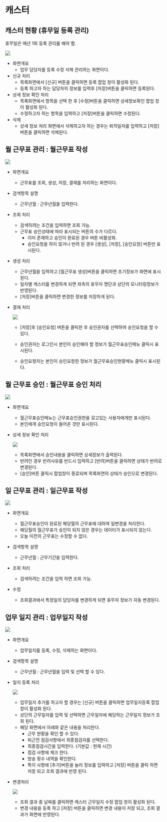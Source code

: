 # 캐스터

## 캐스터 현황 (휴무일 등록 관리)

휴무일은 매년 1회 등록 관리를 해야 함.

![](image_20160125_101936_capture.png)

- 화면개요
    - 업무 담당자를 등록 수정 삭제 관리하는 화면이다.
- 신규 처리
    - 목록화면에서 [신규] 버튼을 클릭하면 등록 팝업 창이 활성화 된다.  
    - 등록 하고자 하는 담당자의 정보를 입력후 [저장]버튼을 클릭하면 등록된다.
- 상세 정보 확인 처리 
    - 목록화면에서 항목을 선택 한 후 [수정]버튼을 클릭하면 상세정보확인 팝업 창이 활성화 된다. 
    - 수정하고자 하는 항목을 입력하고 [저장]버튼을 클릭하면 수정된다.
- 삭제
    - 상세 정보 처리 화면에서 삭제하고자 하는 경우는 퇴직일자를 입력하고 [저장]버튼을 클릭하면 삭제된다.

## 월 근무표 관리 : 월근무표 작성

![](image_20160125_102030_capture.png)

- 화면개요
    
    - 근무표를 조회, 생성, 저장, 결재를 처리하는 화면이다.

- 검색항목 설명

    - 근무년월 : 근무년월을 입력한다. 

- 조회 처리

    - 검색하려는 조건을 입력하면 조회 가능.
    - 근무표 승인상태에 따라 표시되는 버튼의 수가 다르다.
        - 이미 존재하고 승인이 완료된 경우 버튼 비활성화.
        - 승인요청을 하지 않거나 반려 된 경우 [생성], [저장], [승인요청] 버튼만 표시된다.			

- 생성 처리

    - 근무년월을 입력하고 [월근무표 생성]버튼을 클릭하면 초기정보가 화면에 표시된다.
    - 일자별 캐스터를 변경하게 되면 좌측의 휴무자 명단과 상단의 모니터링정보가 반영된다.
    - [저장]버튼을 클릭하면 변경한 정보를 저장하게 된다.

- 결재 처리

    ![](image_20160125_102145_capture.png)

    - [저장]후 [승인요청] 버튼을 클릭한 후 승인권자를 선택하여 승인요청을 할 수 있다.

    - 승인권자는 로그인시 본인이 승인해야 할 정보가 월근무표승인메뉴 클릭시 표시된다.
    - 승인요청자는 본인이 승인요청한 정보가 월근무표승인현황메뉴 클릭시 표시된다.


## 월 근무표 승인 : 월근무표 승인 처리

![](image_20160125_102252_capture.png)


- 화면개요
    - 월근무표승인메뉴는 근무표승인권한을 갖고있는 사용자에게만 표시된다.
    - 본인에게 승인요청이 들어온 것만 표시된다.

- 상세 정보 확인 처리 

    ![](image_20160125_102320_capture.png)

    - 목록화면에서 승인내용을 클릭하면 상세정보가 출력된다. 
    - 반려인 경우 반려사유를 반드시 입력하고 [반려]버튼을 클릭하면 상태가 반려로 변경된다.
    - [승인]버튼 클릭시 팝업창이 종료되며 목록화면의 상태가 승인으로 변경된다.

## 일 근무표 관리 : 일근무표 작성

![](image_20160125_102503_capture.png)

- 화면개요
    - 월근무표승인이 완료된 해당월의 근무표에 대하여 일변경을 처리한다.
    - 해당월의 월근무표가 승인이 되지 않은 경우는 데이터가 표시되지 않는다.
    - 오늘 이전의 근무표는 수정할 수 없다.

- 검색항목 설명
    - 근무년월 : 근무기간을 입력한다. 

- 조회 처리
    - 검색하려는 조건을 입력 하면 조회 가능.

- 수정 
    - 조회결과에서 특정일의 담당자를 변경하게 되면 휴무자 정보가 자동 변경된다.	

## 업무 일지 관리 : 업무일지 작성

![](image_20160125_102553_capture.png)


- 화면개요
    - 업무일지를 등록, 수정, 삭제하는 화면이다. 
- 검색항목 설명
    - 근무년월 :  근무년월을 입력 및 선택 할 수 있다. 
- 일지 등록 처리

    ![](image_20160125_102640_capture.png)

    - 업무일지 추가를 하고자 할 경우는 [신규] 버튼을 클릭하면 업무일지등록 팝업창이 활성화 된다. 
    - 상단의 근무일자를 입력 및 선택하면 근무일자에 해당하는 근무일지 정보가 조회 된다. 
    - 해당 화면에서 아래와 같은 내용을 처리한다.
        - 근무 현황을 확인 할 수 있다. 
        - 퇴근전 점검사항에서 최종점검자를 선택한다.
        - 최종점검시간을 입력한다. (기본값 : 현재 시간)
        - 점검 사항에 체크 한다. 
        - 방송 횟수 내역을 확인한다.
        - 특이 사항에 [추가]버튼을 눌러 정보를 입력하고 [저장] 버튼을 클릭 하면 
    저장 되고 조회 결과에 반영 된다. 

- 변경처리

    ![](image_20160125_102640_capture.png)

    - 조회 결과 중 날짜를 클릭하면 캐스터 근무일지 수정 팝업 창이 활성화 된다. 
    - 변경 내용을 등록 하고 [저장] 버튼을 클릭하면 변경 내용이 저장 되고, 조회 결과가	화면에 반영된다.
    
